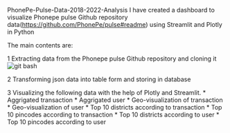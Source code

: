 PhonePe-Pulse-Data-2018-2022-Analysis
I have created a dashboard to visualize Phonepe pulse Github repository data(https://github.com/PhonePe/pulse#readme) using Streamlit and Plotly in Python


The main contents are:

1 Extracting data from the Phonepe pulse Github repository and
cloning it
![git bash](https://user-images.githubusercontent.com/129640468/236680408-34dda6e5-f95c-4775-9f81-b94edc0d0881.PNG)


2 Transforming json data into table form and storing in database

3 Visualizing the following data  with the help of Plotly and Streamlit.
        * Aggrigated transaction
        * Aggrigated user
        * Geo-visualization of transaction
        * Geo-visualization of user
        * Top 10 districts according to transaction
        * Top 10 pincodes according to transaction
        * Top 10 districts according to user
        * Top 10 pincodes according to user
